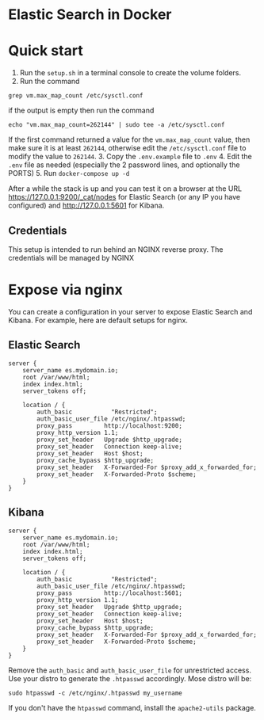 # Elastic Search in Docker

# Quick start

1. Run the `setup.sh` in a terminal console to create the volume folders.
2. Run the command
```
grep vm.max_map_count /etc/sysctl.conf
```
if the output is empty then run the command
```
echo "vm.max_map_count=262144" | sudo tee -a /etc/sysctl.conf
```
If the first command returned a value for the `vm.max_map_count` value, then make sure it is at least `262144`, otherwise edit the `/etc/sysctl.conf` file to modify the value to `262144`.
3. Copy the `.env.example` file to `.env`
4. Edit the `.env` file as needed (especially the 2 password lines, and optionally the PORTS)
5. Run `docker-compose up -d`

After a while the stack is up and you can test it on a browser at the URL https://127.0.0.1:9200/_cat/nodes for Elastic Search (or any IP you have configured) and http://127.0.0.1:5601 for Kibana.

## Credentials

This setup is intended to run behind an NGINX reverse proxy. The credentials will be managed by NGINX

# Expose via nginx

You can create a configuration in your server to expose Elastic Search and Kibana. For example, here are default setups for nginx.

## Elastic Search
```
server {
	server_name es.mydomain.io;
	root /var/www/html;
	index index.html;
	server_tokens off;

	location / {
		auth_basic           "Restricted";
		auth_basic_user_file /etc/nginx/.htpasswd;
		proxy_pass         http://localhost:9200;
		proxy_http_version 1.1;
		proxy_set_header   Upgrade $http_upgrade;
		proxy_set_header   Connection keep-alive;
		proxy_set_header   Host $host;
		proxy_cache_bypass $http_upgrade;
		proxy_set_header   X-Forwarded-For $proxy_add_x_forwarded_for;
		proxy_set_header   X-Forwarded-Proto $scheme;
	}
}
```

## Kibana
```
server {
	server_name es.mydomain.io;
	root /var/www/html;
	index index.html;
	server_tokens off;

	location / {
		auth_basic           "Restricted";
		auth_basic_user_file /etc/nginx/.htpasswd;
		proxy_pass         http://localhost:5601;
		proxy_http_version 1.1;
		proxy_set_header   Upgrade $http_upgrade;
		proxy_set_header   Connection keep-alive;
		proxy_set_header   Host $host;
		proxy_cache_bypass $http_upgrade;
		proxy_set_header   X-Forwarded-For $proxy_add_x_forwarded_for;
		proxy_set_header   X-Forwarded-Proto $scheme;
	}
}
```

Remove the `auth_basic` and `auth_basic_user_file` for unrestricted access. Use your distro to generate the `.htpasswd` accordingly. Mose distro will be:
```
sudo htpasswd -c /etc/nginx/.htpasswd my_username
```

If you don't have the `htpasswd` command, install the `apache2-utils` package.